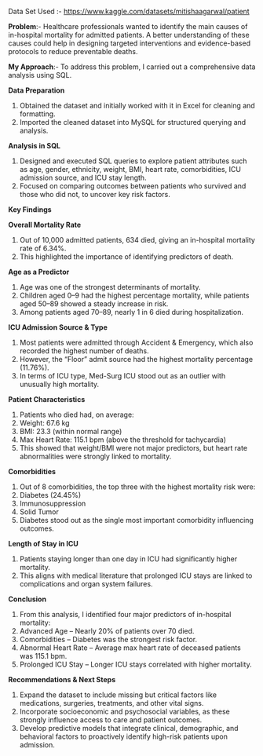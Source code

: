Data Set Used :- https://www.kaggle.com/datasets/mitishaagarwal/patient

**Problem**:-
Healthcare professionals wanted to identify the main causes of in-hospital mortality for admitted patients. A better understanding of these causes could help in designing targeted interventions and evidence-based protocols to reduce preventable deaths.

**My Approach**:-
To address this problem, I carried out a comprehensive data analysis using SQL.

**Data Preparation**
1. Obtained the dataset and initially worked with it in Excel for cleaning and formatting.
2. Imported the cleaned dataset into MySQL for structured querying and analysis.

**Analysis in SQL**
1. Designed and executed SQL queries to explore patient attributes such as age, gender, ethnicity, weight, BMI, heart rate, comorbidities, ICU admission source, and ICU stay length.
2. Focused on comparing outcomes between patients who survived and those who did not, to uncover key risk factors.

**Key Findings**

**Overall Mortality Rate**

1. Out of 10,000 admitted patients, 634 died, giving an in-hospital mortality rate of 6.34%.
2. This highlighted the importance of identifying predictors of death.

**Age as a Predictor**

1. Age was one of the strongest determinants of mortality.
2. Children aged 0–9 had the highest percentage mortality, while patients aged 50–89 showed a steady increase in risk.
3. Among patients aged 70–89, nearly 1 in 6 died during hospitalization.

**ICU Admission Source & Type**

1. Most patients were admitted through Accident & Emergency, which also recorded the highest number of deaths.
2. However, the “Floor” admit source had the highest mortality percentage (11.76%).
3. In terms of ICU type, Med-Surg ICU stood out as an outlier with unusually high mortality.

**Patient Characteristics**

1. Patients who died had, on average:
2. Weight: 67.6 kg
3. BMI: 23.3 (within normal range)
4. Max Heart Rate: 115.1 bpm (above the threshold for tachycardia)
5. This showed that weight/BMI were not major predictors, but heart rate abnormalities were strongly linked to mortality.

**Comorbidities**

1. Out of 8 comorbidities, the top three with the highest mortality risk were:
2. Diabetes (24.45%)
3. Immunosuppression
4. Solid Tumor
5. Diabetes stood out as the single most important comorbidity influencing outcomes.

**Length of Stay in ICU**
1. Patients staying longer than one day in ICU had significantly higher mortality.
2. This aligns with medical literature that prolonged ICU stays are linked to complications and organ system failures.

**Conclusion**

1. From this analysis, I identified four major predictors of in-hospital mortality:
2. Advanced Age – Nearly 20% of patients over 70 died.
3. Comorbidities – Diabetes was the strongest risk factor.
4. Abnormal Heart Rate – Average max heart rate of deceased patients was 115.1 bpm.
5. Prolonged ICU Stay – Longer ICU stays correlated with higher mortality.

**Recommendations & Next Steps**

1. Expand the dataset to include missing but critical factors like medications, surgeries, treatments, and other vital signs.
2. Incorporate socioeconomic and psychosocial variables, as these strongly influence access to care and patient outcomes.
3. Develop predictive models that integrate clinical, demographic, and behavioral factors to proactively identify high-risk patients upon admission.
